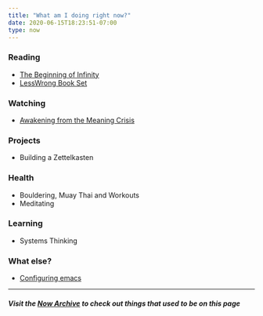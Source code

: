 ```yaml
---
title: "What am I doing right now?"
date: 2020-06-15T18:23:51-07:00
type: now
---
```


### Reading
* [The Beginning of Infinity](https://www.goodreads.com/book/show/10483171-the-beginning-of-infinity)
* [LessWrong Book Set](https://www.lesswrong.com/books)

### Watching
* [Awakening from the Meaning Crisis](https://www.youtube.com/watch?v=54l8_ewcOlY&list=PLND1JCRq8Vuh3f0P5qjrSdb5eC1ZfZwWJ)

### Projects
* Building a Zettelkasten

### Health
* Bouldering, Muay Thai and Workouts
* Meditating

### Learning
* Systems Thinking

### What else?
* [Configuring emacs](https://github.com/rrajath/dotfiles/blob/master/.emacs.d/PrivateConfig.org)

---
##### Visit the [Now Archive](/now-archive) to check out things that used to be on this page
